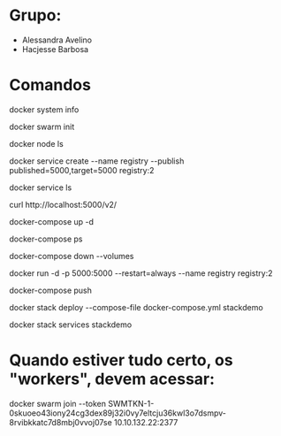 # Grupo:
- Alessandra Avelino
- Hacjesse Barbosa


# Comandos 
docker system info

docker swarm init

docker node ls

docker service create --name registry --publish published=5000,target=5000 registry:2

docker service ls

curl http://localhost:5000/v2/

docker-compose up -d

docker-compose ps

docker-compose down --volumes

docker run -d -p 5000:5000 --restart=always --name registry registry:2

docker-compose push

docker stack deploy --compose-file docker-compose.yml stackdemo

docker stack services stackdemo

# Quando estiver tudo certo, os "workers", devem acessar:
docker swarm join --token SWMTKN-1-0skuoeo43iony24cg3dex89j32i0vy7eltcju36kwl3o7dsmpv-8rvibkkatc7d8mbj0vvoj07se 10.10.132.22:2377
